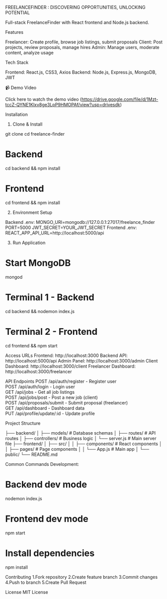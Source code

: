 FREELANCEFINDER : DISCOVERING OPPORTUNITIES, UNLOCKING POTENTIAL

Full-stack FreelanceFinder with React frontend and Node.js backend.

Features

Freelancer: Create profile, browse job listings, submit proposals
Client: Post projects, review proposals, manage hires
Admin: Manage users, moderate content, analyze usage

Tech Stack

Frontend: React.js, CSS3, Axios
Backend: Node.js, Express.js, MongoDB, JWT

📹 Demo Video

Click here to watch the demo video (https://drive.google.com/file/d/1Mzt-tccZ-QYNE1Klxv8ge3LpP9HMOPAf/view?usp=drivesdk)

Installation
1. Clone & Install

git clone <repository-url>
cd freelance-finder
# Backend
cd backend && npm install
# Frontend  
cd frontend && npm install

2. Environment Setup
   
Backend .env:
MONGO_URI=mongodb://127.0.0.1:27017/freelance_finder
PORT=5000
JWT_SECRET=YOUR_JWT_SECRET
Frontend .env:
REACT_APP_API_URL=http://localhost:5000/api

3. Run Application
   
# Start MongoDB
mongod
# Terminal 1 - Backend
cd backend && nodemon index.js
# Terminal 2 - Frontend
cd frontend && npm start

Access URLs
Frontend: http://localhost:3000
Backend API: http://localhost:5000/api
Admin Panel: http://localhost:3000/admin
Client Dashboard: http://localhost:3000/client
Freelancer Dashboard: http://localhost:3000/freelancer

API Endpoints
POST   /api/auth/register       - Register user  
POST   /api/auth/login          - Login user  
GET    /api/jobs                - Get all job listings  
POST   /api/jobs/post           - Post a new job (client)  
POST   /api/proposals/submit    - Submit proposal (freelancer)  
GET    /api/dashboard           - Dashboard data  
PUT    /api/profile/update/:id  - Update profile

Project Structure

├── backend/
│   ├── models/         # Database schemas
│   ├── routes/         # API routes
│   ├── controllers/    # Business logic
│   └── server.js       # Main server file
├── frontend/
│   ├── src/
│   │   ├── components/  # React components
│   │   ├── pages/       # Page components
│   │   └── App.js       # Main app
│   └── public/
└── README.md

Common Commands
Development:

# Backend dev mode
nodemon index.js
# Frontend dev mode
npm start
# Install dependencies
npm install

Contributing
 1.Fork repository
 2.Create feature branch
 3.Commit changes
 4.Push to branch
 5.Create Pull Request

License
MIT License
